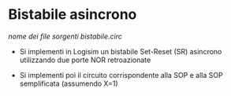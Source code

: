 # Bistabile asincrono

*nome dei file sorgenti bistabile<tipo>.circ*

- Si implementi in Logisim un bistabile Set-Reset (SR) asincrono utilizzando due porte NOR retroazionate

- Si implementi poi il circuito corrispondente alla SOP e alla SOP semplificata (assumendo X=1)
